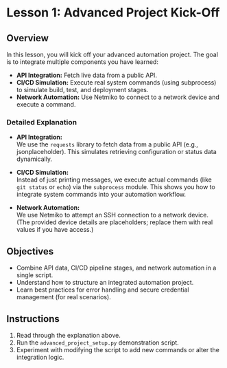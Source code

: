 # Lesson 1: Advanced Project Kick-Off

## Overview
In this lesson, you will kick off your advanced automation project. The goal is to integrate multiple components you have learned:
- **API Integration:** Fetch live data from a public API.
- **CI/CD Simulation:** Execute real system commands (using subprocess) to simulate build, test, and deployment stages.
- **Network Automation:** Use Netmiko to connect to a network device and execute a command.

### Detailed Explanation
- **API Integration:**  
  We use the `requests` library to fetch data from a public API (e.g., jsonplaceholder). This simulates retrieving configuration or status data dynamically.
  
- **CI/CD Simulation:**  
  Instead of just printing messages, we execute actual commands (like `git status` or `echo`) via the `subprocess` module. This shows you how to integrate system commands into your automation workflow.
  
- **Network Automation:**  
  We use Netmiko to attempt an SSH connection to a network device. (The provided device details are placeholders; replace them with real values if you have access.)

## Objectives
- Combine API data, CI/CD pipeline stages, and network automation in a single script.
- Understand how to structure an integrated automation project.
- Learn best practices for error handling and secure credential management (for real scenarios).

## Instructions
1. Read through the explanation above.
2. Run the `advanced_project_setup.py` demonstration script.
3. Experiment with modifying the script to add new commands or alter the integration logic.
